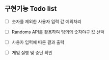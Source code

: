 ## 구현기능 Todo list

- [ ] 숫자를 제외한 사용자 입력 값 예외처리

- [ ] Randoms API를 활용하여 임의의 숫자야구 값 선택

- [ ] 사용자 입력에 따른 결과 출력

- [ ] 게임 실행 및 중단 확인